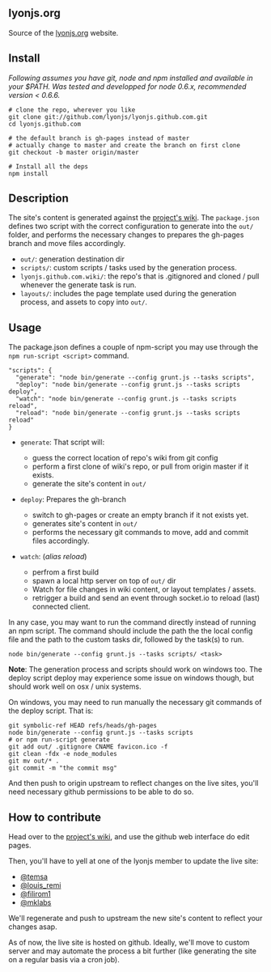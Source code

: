 
lyonjs.org
----------

Source of the [lyonjs.org](http://lyonjs.org) website.

## Install

*Following assumes you have git, node and npm installed and available in your $PATH. Was tested and developped for node 0.6.x, recommended version < 0.6.6.*

    # clone the repo, wherever you like
    git clone git://github.com/lyonjs/lyonjs.github.com.git
    cd lyonjs.github.com

    # the default branch is gh-pages instead of master
    # actually change to master and create the branch on first clone
    git checkout -b master origin/master

    # Install all the deps
    npm install

## Description

The site's content is generated against the [project's wiki](https://github.com/lyonjs/lyonjs.github.com/wiki). The `package.json` defines two script with the correct configuration to generate into the `out/` folder, and performs the necessary changes to prepares the gh-pages branch and move files accordingly.

* `out/`: generation destination dir
* `scripts/`: custom scripts / tasks used by the generation process.
* `lyonjs.github.com.wiki/`: the repo's that is .gitignored and cloned / pull whenever the generate task is run.
* `layouts/`: includes the page template used during the generation process, and assets to copy into `out/`.

## Usage

The package.json defines a couple of npm-script you may use through the `npm run-script <script>` command.

    "scripts": {
      "generate": "node bin/generate --config grunt.js --tasks scripts",
      "deploy": "node bin/generate --config grunt.js --tasks scripts deploy",
      "watch": "node bin/generate --config grunt.js --tasks scripts reload",
      "reload": "node bin/generate --config grunt.js --tasks scripts reload"
    }

* `generate`: That script will:
  * guess the correct location of repo's wiki from git config
  * perform a first clone of wiki's repo, or pull from origin master if it exists.
  * generate the site's content in `out/`

* `deploy`: Prepares the gh-branch
  * switch to gh-pages or create an empty branch if it not exists yet.
  * generates site's content in `out/`
  * performs the necessary git commands to move, add and commit files accordingly.

* `watch`: (*alias reload*)
  * perfrom a first build
  * spawn a local http server on top of `out/` dir
  * Watch for file changes in wiki content, or layout templates / assets.
  * retrigger a build and send an event through socket.io to reload (last) connected client.

In any case, you may want to run the command directly instead of running an npm script. The command should include the path the the local config file and the path to the custom tasks dir, followed by the task(s) to run.

    node bin/generate --config grunt.js --tasks scripts/ <task>

**Note**: The generation process and scripts should work on windows too. The deploy script deploy may experience some issue on windows though, but should work well on osx / unix systems.

On windows, you may need to run manually the necessary git commands of the deploy script. That is:

    git symbolic-ref HEAD refs/heads/gh-pages
    node bin/generate --config grunt.js --tasks scripts
    # or npm run-script generate
    git add out/ .gitignore CNAME favicon.ico -f
    git clean -fdx -e node_modules
    git mv out/* .
    git commit -m "the commit msg"

And then push to origin upstream to reflect changes on the live sites, you'll need necessary github permissions to be able to do so.

## How to contribute

Head over to the [project's wiki](https://github.com/lyonjs/lyonjs.github.com/wiki), and use the github web interface do edit pages.

Then, you'll have to yell at one of the lyonjs member to update the live site:

* [@temsa](https://twitter.com/temsa)
* [@louis_remi](https://twitter.com/louis_remi)
* [@filirom1](https://twitter.com/filirom1)
* [@mklabs](https://twitter.com/mklabs)

We'll regenerate and push to upstream the new site's content to reflect your changes asap.

As of now, the live site is hosted on github. Ideally, we'll move to custom server and may automate the process a bit further (like generating the site on a regular basis via a cron job).


